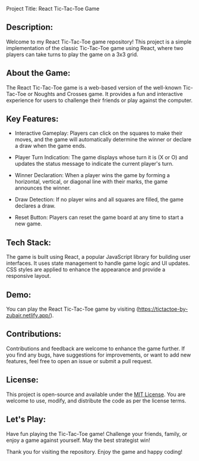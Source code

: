 Project Title: React Tic-Tac-Toe Game

Description:
------------------------------------------
Welcome to my React Tic-Tac-Toe game repository! This project is a simple implementation of the classic Tic-Tac-Toe game using React, where two players can take turns to play the game on a 3x3 grid.

About the Game:
------------------------------------------
The React Tic-Tac-Toe game is a web-based version of the well-known Tic-Tac-Toe or Noughts and Crosses game. It provides a fun and interactive experience for users to challenge their friends or play against the computer.

Key Features:
------------------------------------------
- Interactive Gameplay: Players can click on the squares to make their moves, and the game will automatically determine the winner or declare a draw when the game ends.

- Player Turn Indication: The game displays whose turn it is (X or O) and updates the status message to indicate the current player's turn.

- Winner Declaration: When a player wins the game by forming a horizontal, vertical, or diagonal line with their marks, the game announces the winner.

- Draw Detection: If no player wins and all squares are filled, the game declares a draw.

- Reset Button: Players can reset the game board at any time to start a new game.

Tech Stack:
------------------------------------------
The game is built using React, a popular JavaScript library for building user interfaces. It uses state management to handle game logic and UI updates. CSS styles are applied to enhance the appearance and provide a responsive layout.

Demo:
------------------------------------------
You can play the React Tic-Tac-Toe game by visiting (https://tictactoe-by-zubair.netlify.app/).

Contributions:
------------------------------------------
Contributions and feedback are welcome to enhance the game further. If you find any bugs, have suggestions for improvements, or want to add new features, feel free to open an issue or submit a pull request.

License:
------------------------------------------
This project is open-source and available under the [MIT License](LICENSE). You are welcome to use, modify, and distribute the code as per the license terms.

Let's Play:
------------------------------------------
Have fun playing the Tic-Tac-Toe game! Challenge your friends, family, or enjoy a game against yourself. May the best strategist win!

Thank you for visiting the repository. Enjoy the game and happy coding!
